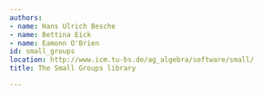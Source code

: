 ```yaml
---
authors:
- name: Hans Ulrich Besche
- name: Bettina Eick
- name: Eamonn O'Brien
id: small_groups
location: http://www.icm.tu-bs.de/ag_algebra/software/small/
title: The Small Groups library

---
```


